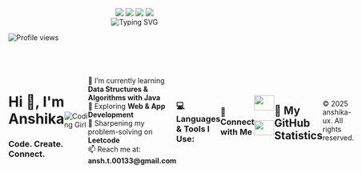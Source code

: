 <div align="center">
  <img src="https://raw.githubusercontent.com/PokeAPI/sprites/master/sprites/pokemon/other/showdown/25.gif" width="50"/>
  <img src="https://raw.githubusercontent.com/PokeAPI/sprites/master/sprites/pokemon/other/showdown/6.gif" width="50"/>
  <img src="https://raw.githubusercontent.com/PokeAPI/sprites/master/sprites/pokemon/other/showdown/9.gif" width="50"/>
  <img src="https://raw.githubusercontent.com/PokeAPI/sprites/master/sprites/pokemon/other/showdown/1.gif" width="50"/>
</div>

<div align="center">
  <img src="https://readme-typing-svg.herokuapp.com?font=Fira+Code&size=30&pause=1000&color=FFD700&background=FF000000&center=true&vCenter=true&width=600&lines=Gotta+Code+%27Em+All!;Pokemon+Trainer+%26+Developer;Catching+Bugs+%26+Pokemon!" alt="Typing SVG" />
</div>
<p align="left">
  <img src="https://komarev.com/ghpvc/?username=anshika-ux&label=Profile%20views&color=0e75b6&style=flat" alt="Profile views" />
<div style="display: flex; align-items: center;">
<div>
  <h1>Hi 👋, I'm Anshika</h1>
  <h3>Code. Create. Connect.</h3>
</div>
<img align="right" alt="Coding Girl" width="350" src="https://media3.giphy.com/media/v1.Y2lkPTc5MGI3NjExeDMzcWJkbDFyZWRjdHc1aW16OWQzNTdtNmx1Njg4c3JhMWFvZ2h1cSZlcD12MV9pbnRlcm5hbF9naWZfYnlfaWQmY3Q9Zw/JqmupuTVZYaQX5s094/giphy.gif" />
<p align="left-centre">
🌱 I’m currently learning <b>Data Structures & Algorithms with Java</b> <br>
👀 Exploring <b>Web & App Development</b><br>
🎯 Sharpening my problem-solving on <b>Leetcode</b><br>
📫 Reach me at: <b>ansh.t.00133@gmail.com</b> 
</p>

### 💻 Languages & Tools I Use:

<p align="left">
  <img src="https://raw.githubusercontent.com/devicons/devicon/master/icons/python/python-original.svg" alt="Python" width="40" height="40"/>
  <img src="https://raw.githubusercontent.com/devicons/devicon/master/icons/java/java-original.svg" alt="Java" width="40" height="40"/>
  <img src="https://raw.githubusercontent.com/devicons/devicon/master/icons/html5/html5-original-wordmark.svg" alt="HTML5" width="40" height="40"/>
  <img src="https://raw.githubusercontent.com/devicons/devicon/master/icons/css3/css3-original-wordmark.svg" alt="CSS3" width="40" height="40"/>
  <img src="https://raw.githubusercontent.com/devicons/devicon/master/icons/javascript/javascript-original.svg" alt="JavaScript" width="40" height="40"/>
  <img src="https://raw.githubusercontent.com/devicons/devicon/master/icons/git/git-original.svg" alt="Git" width="40" height="40"/>
</p>


### 🫧 Connect with Me

<p align="left">
  <a href="https://www.linkedin.com/in/anshika-tripathi/" target="_blank">
    <img src="https://raw.githubusercontent.com/rahuldkjain/github-profile-readme-generator/master/src/images/icons/Social/linked-in-alt.svg" height="30" width="40" />
  </a>
  &nbsp;&nbsp;&nbsp;
  <a href="https://instagram.com/anshika._013" target="_blank">
    <img src="https://raw.githubusercontent.com/rahuldkjain/github-profile-readme-generator/master/src/images/icons/Social/instagram.svg" height="30" width="40" />
  </a>
  &nbsp;&nbsp;&nbsp;
</p>

## 🚀 My GitHub Statistics
<table>
<tr>
<td width="50%">

### ⚡ Pikachu's Stats
<img src="https://raw.githubusercontent.com/PokeAPI/sprites/master/sprites/pokemon/other/showdown/25.gif" width="80" align="right"/>

![GitHub stats](https://github-readme-stats-coral-two-25.vercel.app/api?username=anshika-ux&show_icons=true&theme=radical&count_private=true&include_all_commits=true&hide_border=true&bg_color=00000000&layout=compact)
</td>
<td width="50%">

### 🔥 Charizard's Languages
<img src="https://raw.githubusercontent.com/PokeAPI/sprites/master/sprites/pokemon/other/showdown/6.gif" width="80" align="right"/>

![Top Languages](https://github-readme-stats-coral-two-25.vercel.app/api/top-langs/?username=anshika-ux&layout=compact&theme=radical&langs_count=8&hide_border=true&bg_color=00000000)
</td>
</tr>
</table>

---
© 2025 anshika-ux. All rights reserved.  

